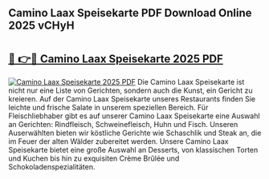 ## Camino Laax Speisekarte PDF Download Online 2025 vCHyH

# <h2><a href="http://gc7uq9.nevu.top/?p=Camino+Laax+Speisekarte">🔗 👉🔴 Camino Laax Speisekarte 2025 PDF</a></h2>

[![Camino Laax Speisekarte 2025 PDF](https://i.imgur.com/dBaPXMq.png)](http://gc7uq9.nevu.top/?p=Camino+Laax+Speisekarte)
Die Camino Laax Speisekarte ist nicht nur eine Liste von Gerichten, sondern auch die Kunst, ein Gericht zu kreieren. Auf der Camino Laax Speisekarte unseres Restaurants finden Sie leichte und frische Salate in unserem speziellen Bereich. Für Fleischliebhaber gibt es auf unserer Camino Laax Speisekarte eine Auswahl an Gerichten: Rindfleisch, Schweinefleisch, Huhn und Fisch. Unseren Auserwählten bieten wir köstliche Gerichte wie Schaschlik und Steak an, die im Feuer der alten Wälder zubereitet werden. Unsere Camino Laax Speisekarte bietet eine große Auswahl an Desserts, von klassischen Torten und Kuchen bis hin zu exquisiten Crème Brûlée und Schokoladenspezialitäten.
